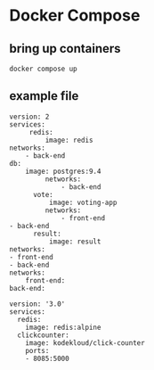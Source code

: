 # Docker Compose
## bring up containers
`docker compose up`
## example file
```
version: 2
services:
     redis:
         image: redis
networks:
    - back-end
db:
    image: postgres:9.4
         networks:
             - back-end
      vote:
          image: voting-app
         networks:
             - front-end
- back-end
      result:
          image: result
networks:
- front-end
- back-end
networks:
    front-end:
back-end:
```

```
version: '3.0'
services:
  redis:
    image: redis:alpine
  clickcounter:
    image: kodekloud/click-counter
    ports:
    - 8085:5000
```
